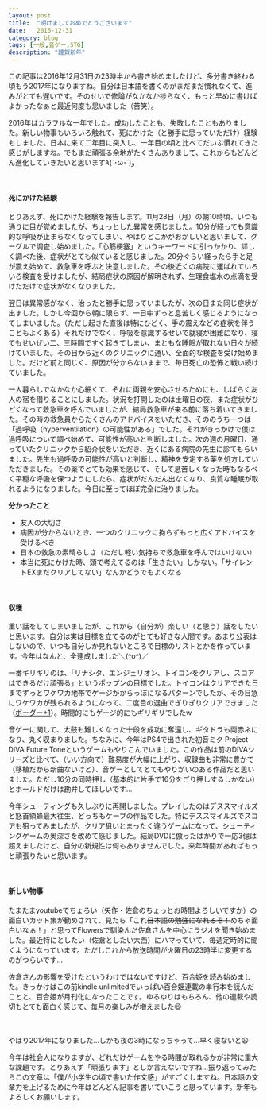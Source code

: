 ```yaml
---
layout: post
title:  "明けましておめでとうございます"
date:   2016-12-31
category: blog
tags: [一般,音ゲー,STG]
description: "謹賀新年"
---
```

この記事は2016年12月31日の23時半から書き始めましたけど、多分書き終わる頃もう2017年になりますね。自分は日本語を書くのがまだまだ慣れなくて、進みがとても遅いです。そのせいで修論がなかなか捗らなく、もっと早めに書けばよかったなぁと最近何度も思いました（苦笑）。

2016年はカラフルな一年でした。成功したことも、失敗したこともありました。新しい物事もいろいろ触れて、死にかけた（と勝手に思っていただけ）経験もしました。日本に来て二年目に突入し、一年目の頃と比べてだいぶ慣れてきた感じがしますね。でもまだ頑張る余地がたくさんありまして、これからもどんどん進化していきたいと思います٩(`･ω･´)و

<br />

#### 死にかけた経験

とりあえず、死にかけた経験を報告します。11月28日（月）の朝10時頃、いつも通りに目が覚めましたが、ちょっとした異常を感じました。10分が経っても意識的な呼吸が止まらなくなってしまい、やはりどこかがおかしいと思いまして、グーグルで調査し始めました。「心筋梗塞」というキーワードに引っかかり、詳しく調べた後、症状がとても似ていると感じました。20分ぐらい経ったら手と足が震え始めて、救急車を呼ぶと決意しました。その後近くの病院に運ばれていろいろ検査を受けましたが、結局症状の原因が解明されず、生理食塩水の点滴を受けただけで症状がなくなりました。

翌日は異常感がなく、治ったと勝手に思っていましたが、次の日また同じ症状が出ました。しかし今回から朝に限らず、一日中ずっと息苦しく感じるようになってしまいました。（ただし起きた直後は特にひどく、手の震えなどの症状を伴うこともよくある）それだけでなく、呼吸を意識するせいで就寝が困難になり、寝てもせいぜい二、三時間ですぐ起きてしまい、まともな睡眠が取れない日々が続けていました。その日から近くのクリニックに通い、全面的な検査を受け始めました。だけど前と同じく、原因が分からないままで、毎日死亡の恐怖と戦い続けていました。

一人暮らしでなかなか心細くて、それに両親を安心させるためにも、しばらく友人の宿を借りることにしました。状況を打開したのは土曜日の夜、また症状がひどくなって救急車を呼んでいましたが、結局救急車が来る前に落ち着いてきました。その時の救急員からたくさんのアドバイスをいただき、そののうち一つは「過呼吸（hyperventilation）の可能性がある」でした。それがきっかけで僕は過呼吸について調べ始めて、可能性が高いと判断しました。次の週の月曜日、通っていたクリニックから紹介状をいただき、近くにある病院の先生に診てもらいました。先生も過呼吸の可能性が高いと判断し、精神を安定する薬を処方していただきました。その薬でとても効果を感じて、そして息苦しくなった時もなるべく平穏な呼吸を保つようにしたら、症状がだんだん出なくなり、良質な睡眠が取れるようになりました。今日に至ってほぼ完全に治りました。

**分かったこと**

* 友人の大切さ
* 病因が分からないとき、一つのクリニックに拘らずもっと広くアドバイスを受けるべき
* 日本の救急の素晴らしさ（ただし軽い気持ちで救急車を呼んではいけない）
* 本当に死にかけた時、頭で考えてるのは「生きたい」しかない。「サイレントEXまだクリアしてない」なんかどうでもよくなる

<br />

#### 収穫

重い話をしてしまいましたが、これから（自分が）楽しい（と思う）話をしたいと思います。自分は実は目標を立てるのがとても好きな人間です。あまり公表はしないので、いつも自分しか見れないところで目標のリストとかを作っています。今年はなんと、全達成しました＼(^o^)／

一番ギリギリのは、「リナシタ、エンジェリオン、トイコンをクリアし、スコアはできるだけ頑張る」というポップンの目標でした。トイコンはクリアできた日までずっとワケワカ地帯でゲージがからっぽになるパターンでしたが、その日急にワケワカが残られるようになって、二度目の選曲でぎりぎりクリアできました（[ボーダー+1](https://twitter.com/ssdh233/status/813351707547607040)）。時間的にもゲージ的にもギリギリでしたw

音ゲーに関して、太鼓も難しくなった十段を成功に奪還し、ギタドラも両赤ネになり、丸く収まりました。ちなみに、今年はPS4で出された初音ミク Project DIVA Future Toneというゲームもやりこんでいました。この作品は前のDIVAシリーズと比べて、（いい方向で）難易度が大幅に上がり、収録曲も非常に豊かで（移植だから新曲ないけど）、音ゲーとしてとてもやりがいのある作品だと思いました。ただし16分の同時押し（基本的に片手で16分をごり押しするしかない）とホールドだけは勘弁してほしいです…

今年シューティングも久しぶりに再開しました。プレイしたのはデススマイルズと怒首領蜂最大往生、どっちもケーブの作品でした。特にデススマイルズでスコアも狙ってみましたが、クリア狙いとまったく違うゲームになって、シューティングゲームの奥深さを改めて感じました。結局DVDに倣ったばかりで一応3億は超えましたけど、自分の新規性は何もありませんでした。来年時間があればもっと頑張りたいと思います。

<br />

#### 新しい物事

たまたまyoutubeでちょろい（矢作・佐倉のちょっとお時間よろしいですか）の面白いカット集が勧めされて、見たら「これ~~日本語の勉強になれるぞ！~~めちゃ面白いなぁ！」と思ってFlowersで馴染んだ佐倉さんを中心にラジオを聞き始めました。最近特にとしたい（佐倉としたい大西）にハマっていて、毎週定時的に聞くようになっています。ただしこれから放送時間が火曜日の23時半に変更するのがつらいです…

佐倉さんの影響を受けたというわけではないですけど、百合姫を読み始めました。きっかけはこの前kindle unlimitedでいっぱい百合姫連載の単行本を読んだことと、百合姫が月刊化になったことです。ゆるゆりはもちろん、他の連載や読切もとても面白く感じて、毎月の楽しみが増えました😆

<br />
<br />
やはり2017年になりました…しかも夜の3時になっちゃって…早く寝ないと😩

今年は社会人になりますが、どれだけゲームをやる時間が取れるかが非常に重大な課題です。とりあえず「頑張ります」としか言えないですね…振り返ってみたらこの文章は「僕が小学生の頃で書いた作文感」がすごくしますね。日本語の文章力を上げるために今年はどんどん記事を書いていこうと思っています。新年もよろしくお願いします。
